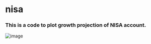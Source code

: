 # nisa

### This is a code to plot growth projection of NISA account. 

![image](https://user-images.githubusercontent.com/1771034/126515607-d0721405-ab74-4296-8e47-45fe679d9b5f.png)
